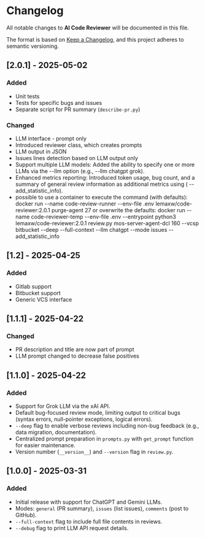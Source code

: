 # Changelog
All notable changes to **AI Code Reviewer** will be documented in this file.

The format is based on [Keep a Changelog](https://keepachangelog.com/en/1.0.0/), and this project adheres to semantic versioning.

## [2.0.1] - 2025-05-02
### Added
- Unit tests
- Tests for specific bugs and issues
- Separate script for PR summary (`describe-pr.py`)
### Changed
- LLM interface - prompt only
- Introduced reviewer class, which creates prompts
- LLM output in JSON
- Issues lines detection based on LLM output only
- Support multiple LLM models: Added the ability to specify one or more LLMs via the --llm option (e.g., --llm chatgpt grok).
- Enhanced metrics reporting: Introduced token usage, bug count, and a summary of general review information as additional metrics using ( --add_statistic_info).
- possible to use a container to execute the command (with defaults): 
  docker run --name code-review-runner --env-file .env lemaxw/code-reviewer:2.0.1 purge-agent 27
  or overwrite the defaults:
  docker run --name code-reviewer-temp --env-file .env   --entrypoint python3 lemaxw/code-reviewer:2.0.1   review.py mos-server-agent-dcl 160 --vcsp bitbucket --deep --full-context --llm chatgpt --mode issues --add_statistic_info

## [1.2] - 2025-04-25
### Added
- Gitlab support
- Bitbucket support
- Generic VCS interface

## [1.1.1] - 2025-04-22
### Changed
- PR description and title are now part of prompt
- LLM prompt changed to decrease false positives

## [1.1.0] - 2025-04-22
### Added
- Support for Grok LLM via the xAI API.
- Default bug-focused review mode, limiting output to critical bugs (syntax errors, null-pointer exceptions, logical errors).
- `--deep` flag to enable verbose reviews including non-bug feedback (e.g., data migration, documentation).
- Centralized prompt preparation in `prompts.py` with `get_prompt` function for easier maintenance.
- Version number (`__version__`) and `--version` flag in `review.py`.

## [1.0.0] - 2025-03-31
### Added
- Initial release with support for ChatGPT and Gemini LLMs.
- Modes: `general` (PR summary), `issues` (list issues), `comments` (post to GitHub).
- `--full-context` flag to include full file contents in reviews.
- `--debug` flag to print LLM API request details.

